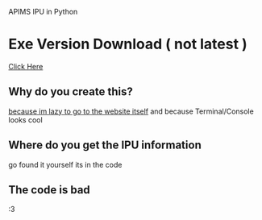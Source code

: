 APIMS IPU in Python

# Exe Version Download ( not latest )
[Click Here](https://github.com/FireRedz/malay-ipu/raw/master/output/ipu.exe)

## Why do you create this?
[because im lazy to go to the website itself](http://apims.doe.gov.my/public_v2/api_table.html) and because Terminal/Console looks cool

## Where do you get the IPU information
go found it yourself its in the code

## The code is bad
:3
